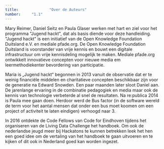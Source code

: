 ```yaml
---
title: 				"Over de Auteurs"
number: 	"1.1"
---
```


Mary Reimer, Daniel Seitz en Paula Glaser werken met hart en ziel voor het programma "Jugend hackt", dat als basis diende voor deze handleiding. "Jugend hackt" is een initiatief van de Open Knowledge Foundation Duitsland e.V. en mediale pfade.org. De Open Knowledge Foundation Duitsland is voorstander van vrije kennis en bouwt een digitale infrastructuur om vrije kennisdeling mogelijk te maken. Mediale pfade.org ontwikkelt innovatieve concepten voor nieuwe media em leermethodiekenter bevordering van participatie.

Maria is „Jugend hackt“ begonnen in 2013 vanuit de observatie dat er te weinig financiële middelen en charitatieve concepten beschikbaar zijn voor de generatie na Edward Snowden. Een paar maanden later sloot Daniel aan. De jarenlange ervaring in de combinatie pedagogiek en media maar ook de kennis van technologie verbeterde al snel de resultaten. Na re:publica 2014 is Paula mee gaan doen. Herdoor werd de Bus factor (in de software wereld de term voor het aantal mensen dat onder een bus moet koomen om een project of activiteit te laten eindigen) verhoogd naar 3.

In 2016 ontdekte de Code Fellows van Code for Eindhoven tijdens het organiseren van de Living Data Challenge het handboek. Om ook de nederlandse jeugd meer bij Hackatons te kunnen betrekken leek het hen een goed idee om de vertaling van het handboek te gaan uitvoeren en te kijken of dit ook in Nederland goed kan worden ingezet.
